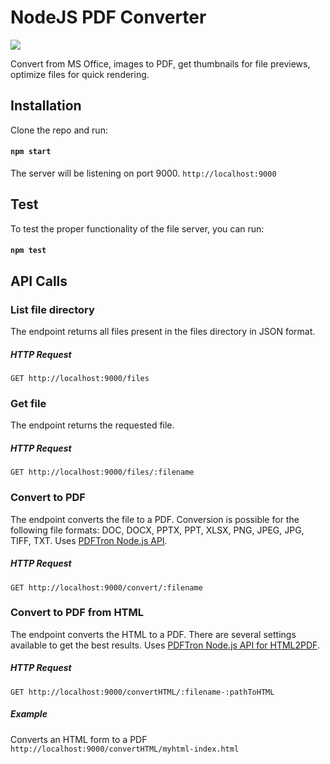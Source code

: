 # NodeJS PDF Converter
 <img src="https://www.google.com/url?sa=i&url=https%3A%2F%2Fwww.section.io%2Fengineering-education%2Fhistory-of-nodejs%2F&psig=AOvVaw2EscWbyQmM7dxashg6IJzF&ust=1669890255255000&source=images&cd=vfe&ved=0CBAQjRxqFwoTCPjj143Y1fsCFQAAAAAdAAAAABAJ"> 

Convert from MS Office, images to PDF, get thumbnails for file previews, optimize files for quick rendering.

## Installation

Clone the repo and run:

#### `npm start`

The server will be listening on port 9000. `http://localhost:9000`

## Test

To test the proper functionality of the file server, you can run:

#### `npm test`

## API Calls

### List file directory

The endpoint returns all files present in the files directory in JSON format.

##### HTTP Request
`GET http://localhost:9000/files`

### Get file

The endpoint returns the requested file.

##### HTTP Request
`GET http://localhost:9000/files/:filename`

### Convert to PDF

The endpoint converts the file to a PDF. Conversion is possible for the following file formats: DOC, DOCX, PPTX, PPT, XLSX, PNG, JPEG, JPG, TIFF, TXT. Uses [PDFTron Node.js API](https://www.pdftron.com/documentation/samples/node/js/ConvertTest?platforms=nodejs).

##### HTTP Request
`GET http://localhost:9000/convert/:filename`

### Convert to PDF from HTML

The endpoint converts the HTML to a PDF. There are several settings available to get the best results. Uses [PDFTron Node.js API for HTML2PDF](https://www.pdftron.com/documentation/samples/node/js/HTML2PDFTest?platforms=nodejs).

##### HTTP Request
`GET http://localhost:9000/convertHTML/:filename-:pathToHTML`

##### Example
Converts an HTML form to a PDF
`http://localhost:9000/convertHTML/myhtml-index.html`






